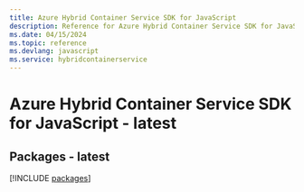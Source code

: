 ```yaml
---
title: Azure Hybrid Container Service SDK for JavaScript
description: Reference for Azure Hybrid Container Service SDK for JavaScript
ms.date: 04/15/2024
ms.topic: reference
ms.devlang: javascript
ms.service: hybridcontainerservice
---
```

# Azure Hybrid Container Service SDK for JavaScript - latest
## Packages - latest
[!INCLUDE [packages](hybrid-container-service-index.md)]